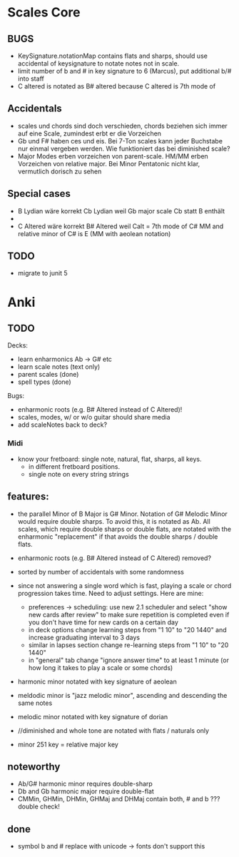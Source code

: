 # Scales Core

## BUGS
- KeySignature.notationMap contains flats and sharps, should use accidental of keysignature to notate notes not in scale.
- limit number of b and # in key signature to 6 (Marcus), put additional b/# into staff
- C altered is notated as B# altered because C altered is 7th mode of 

## Accidentals
- scales und chords sind doch verschieden, chords beziehen sich immer auf eine Scale, zumindest erbt er die Vorzeichen
- Gb und F# haben ces und eis. Bei 7-Ton scales kann jeder Buchstabe nur einmal vergeben werden. Wie funktioniert das bei diminished scale?
- Major Modes erben vorzeichen von parent-scale. HM/MM erben Vorzeichen von relative major. Bei Minor Pentatonic nicht klar, vermutlich dorisch zu sehen

## Special cases
- B Lydian wäre korrekt Cb Lydian weil Gb major scale Cb statt B enthält
- 
- C Altered wäre korrekt B# Altered weil Calt = 7th mode of C# MM and relative minor of C# is E (MM with aeolean notation)

## TODO
- migrate to junit 5

# Anki

## TODO
Decks:
- learn enharmonics Ab -> G# etc
- learn scale notes (text only)
- parent scales (done)
- spell types (done)

Bugs:
- enharmonic roots (e.g. B# Altered instead of C Altered)!
- scales, modes, w/ or w/o guitar should share media
- add scaleNotes back to deck?


### Midi
- know your fretboard: single note, natural, flat, sharps, all keys. 
  - in different fretboard positions.
  - single note on every string strings

## features:
- the parallel Minor of B Major is G# Minor. Notation of G# Melodic Minor would require double sharps. To avoid this, it is notated as Ab. All scales, which require double sharps or double flats, are notated with the enharmonic "replacement" if that avoids the double sharps / double flats.
- enharmonic roots (e.g. B# Altered instead of C Altered) removed?

- sorted by number of accidentals with some randomness
- since not answering a single word which is fast, playing a scale or chord progression takes time. Need to adjust settings. Here are mine:
  - preferences -> scheduling: use new 2.1 scheduler and select "show new cards after review" to make sure repetition is completed even if you don't have time for new cards on a certain day
  - in deck options change learning steps from "1 10" to "20 1440" and increase graduating interval to 3 days
  - similar in lapses section change re-learning steps from "1 10" to "20 1440"
  - in "general" tab change "ignore answer time" to at least 1 minute (or how long it takes to play a scale or some chords)
- harmonic minor notated with key signature of aeolean 
- meldodic minor is "jazz melodic minor", ascending and descending the same notes
- melodic minor notated with key signature of dorian
- //diminished and whole tone are notated with flats / naturals only
- minor 251 key = relative major key

## noteworthy
- Ab/G# harmonic minor requires double-sharp
- Db and Gb harmonic major require double-flat
- CMMin, GHMin, DHMin, GHMaj and DHMaj contain both, # and b ??? double check!

## done
- symbol b and # replace with unicode -> fonts don't support this
